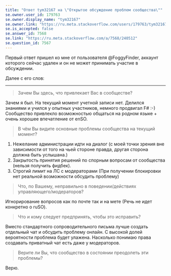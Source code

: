```yaml
---
title: "Ответ tym32167 на \"Открытое обсуждение проблем сообщества\""
se.owner.user_id: 179763
se.owner.display_name: "tym32167"
se.owner.link: "https://ru.meta.stackoverflow.com/users/179763/tym32167"
se.is_accepted: false
se.answer_id: 7568
se.link: "https://ru.meta.stackoverflow.com/a/7568/240512"
se.question_id: 7567
---
```


Первый ответ пришел ко мне от пользователя @FoggyFinder, аккаунт которого сейчас удален и он не может принимать участие в обсуждении. 

Далее с его слов: 

---

> Зачем Вы здесь, что привлекает Вас в сообществе?

Зачем я был. На текущий момент учетной записи нет. Делился знаниями и учился у опытных участников, немного продвигал F# :-)
Сообщество привлекло возможностью общаться на родном языке + очень хорошее впечатление от enSO.

> В чём Вы видите основные проблемы сообщества на текущий момент?

1. Нежелание администрации идти на диалог 
(с моей точки зрения вне зависимости от того на чьей стороне правда, другая сторона должна быть услышана.)
2. Закрытость принятия решений по спорным вопросам от сообщества (нельзя получить фидбек).
3. Строгий лимит на ЛС с модераторами
(При получении блокировки нет реальной возможности обсудить проблему)

> Что, по Вашему, неправильно в поведении/действиях управляющего/модераторов?

Игнорирование вопросов как по почте так и на мете (Речь не идет конкретно о ruSO).

> Что и кому следует предпринять, чтобы это исправить?

Вместо стандартного сопроводительного письма лучше создать отдельный чат и обсудить проблему онлайн. 
С высокой долей вероятности проблема будет улажена. Насколько понимаю права создавать приватный чат есть даже у модераторов.

> Верите ли Вы, что сообщество в состоянии преодолеть эти проблемы?

Верю. 
